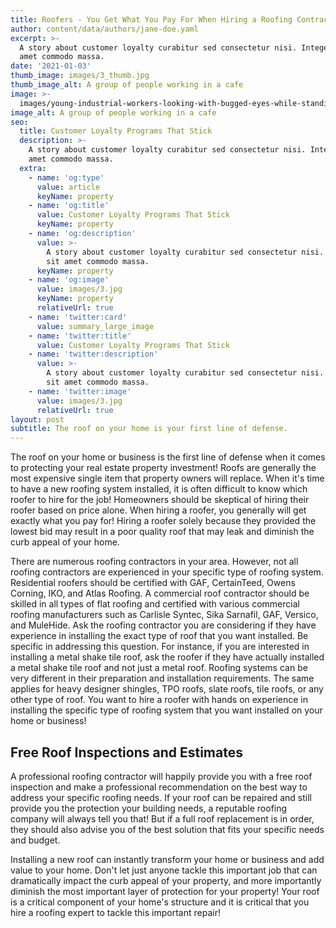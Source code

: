 ```yaml
---
title: Roofers - You Get What You Pay For When Hiring a Roofing Contractor
author: content/data/authors/jane-doe.yaml
excerpt: >-
  A story about customer loyalty curabitur sed consectetur nisi. Integer sit
  amet commodo massa.
date: '2021-01-03'
thumb_image: images/3_thumb.jpg
thumb_image_alt: A group of people working in a cafe
image: >-
  images/young-industrial-workers-looking-with-bugged-eyes-while-standing-against-yellow-blank-wall-handsome-professional-roofer-protective-mask-holding-electric-drill-having-kit-instruments.jpg
image_alt: A group of people working in a cafe
seo:
  title: Customer Loyalty Programs That Stick
  description: >-
    A story about customer loyalty curabitur sed consectetur nisi. Integer sit
    amet commodo massa.
  extra:
    - name: 'og:type'
      value: article
      keyName: property
    - name: 'og:title'
      value: Customer Loyalty Programs That Stick
      keyName: property
    - name: 'og:description'
      value: >-
        A story about customer loyalty curabitur sed consectetur nisi. Integer
        sit amet commodo massa.
      keyName: property
    - name: 'og:image'
      value: images/3.jpg
      keyName: property
      relativeUrl: true
    - name: 'twitter:card'
      value: summary_large_image
    - name: 'twitter:title'
      value: Customer Loyalty Programs That Stick
    - name: 'twitter:description'
      value: >-
        A story about customer loyalty curabitur sed consectetur nisi. Integer
        sit amet commodo massa.
    - name: 'twitter:image'
      value: images/3.jpg
      relativeUrl: true
layout: post
subtitle: The roof on your home is your first line of defense.
---
```

The roof on your home or business is the first line of defense when it comes to protecting your real estate property investment! Roofs are generally the most expensive single item that property owners will replace. When it's time to have a new roofing system installed, it is often difficult to know which roofer to hire for the job! Homeowners should be skeptical of hiring their roofer based on price alone. When hiring a roofer, you generally will get exactly what you pay for! Hiring a roofer solely because they provided the lowest bid may result in a poor quality roof that may leak and diminish the curb appeal of your home.

There are numerous roofing contractors in your area. However, not all roofing contractors are experienced in your specific type of roofing system. Residential roofers should be certified with GAF, CertainTeed, Owens Corning, IKO, and Atlas Roofing. A commercial roof contractor should be skilled in all types of flat roofing and certified with various commercial roofing manufacturers such as Carlisle Syntec, Sika Sarnafil, GAF, Versico, and MuleHide. Ask the roofing contractor you are considering if they have experience in installing the exact type of roof that you want installed. Be specific in addressing this question. For instance, if you are interested in installing a metal shake tile roof, ask the roofer if they have actually installed a metal shake tile roof and not just a metal roof. Roofing systems can be very different in their preparation and installation requirements. The same applies for heavy designer shingles, TPO roofs, slate roofs, tile roofs, or any other type of roof. You want to hire a roofer with hands on experience in installing the specific type of roofing system that you want installed on your home or business!

## Free Roof Inspections and Estimates

A professional roofing contractor will happily provide you with a free roof inspection and make a professional recommendation on the best way to address your specific roofing needs. If your roof can be repaired and still provide you the protection your building needs, a reputable roofing company will always tell you that! But if a full roof replacement is in order, they should also advise you of the best solution that fits your specific needs and budget.

Installing a new roof can instantly transform your home or business and add value to your home. Don't let just anyone tackle this important job that can dramatically impact the curb appeal of your property, and more importantly diminish the most important layer of protection for your property! Your roof is a critical component of your home's structure and it is critical that you hire a roofing expert to tackle this important repair!

